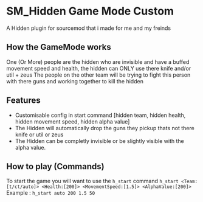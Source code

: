 # SM_Hidden Game Mode Custom
A Hidden plugin for sourcemod that i made for me and my freinds

## How the GameMode works
One (Or More) people are the hidden who are invisible and have a buffed movement speed and health, the hidden can ONLY use there knife and/or util + zeus
The people on the other team will be trying to fight this person with there guns and working together to kill the hidden

## Features
- Customisable config in start command [hidden team, hidden health, hidden movement speed, hidden alpha value]
- The Hidden will automatically drop the guns they pickup thats not there knife or util or zeus
- The Hidden can be completly invisible or be slightly visible with the alpha value.

## How to play (Commands)

To start the game you will want to use the `h_start` command
`h_start <Team:[t/ct/auto]> <Health:[200]> <MovementSpeed:[1.5]> <AlphaValue:[200]>`
Example : `h_start auto 200 1.5 50`
